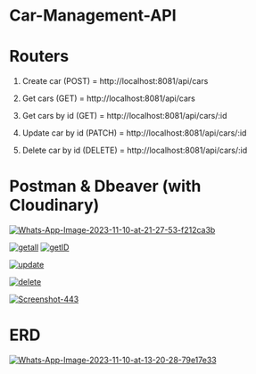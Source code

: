 # Car-Management-API


# Routers
1. Create car (POST) = http://localhost:8081/api/cars
   
2. Get cars (GET) = http://localhost:8081/api/cars
3. Get cars by id (GET) = http://localhost:8081/api/cars/:id
   
4. Update car by id (PATCH) = http://localhost:8081/api/cars/:id
   
5. Delete car by id (DELETE) = http://localhost:8081/api/cars/:id
   
# Postman & Dbeaver (with Cloudinary)
<a href="https://ibb.co/z5c7nmc"><img src="https://i.ibb.co/CtdM1wd/Whats-App-Image-2023-11-10-at-21-27-53-f212ca3b.jpg" alt="Whats-App-Image-2023-11-10-at-21-27-53-f212ca3b" border="0"></a>

<a href="https://ibb.co/zr96vnz"><img src="https://i.ibb.co/6m9XCnk/getall.jpg" alt="getall" border="0"></a>
<a href="https://ibb.co/QfhY8Vt"><img src="https://i.ibb.co/SPHVQgG/getID.jpg" alt="getID" border="0"></a>

<a href="https://ibb.co/BG9X8t4"><img src="https://i.ibb.co/68k36mv/update.jpg" alt="update" border="0"></a>

<a href="https://ibb.co/VtTTMVD"><img src="https://i.ibb.co/0crrYqZ/delete.jpg" alt="delete" border="0"></a>

<a href="https://ibb.co/8c1SgRV"><img src="https://i.ibb.co/KwT3xQH/Screenshot-443.png" alt="Screenshot-443" border="0"></a>

# ERD
<a href="https://imgbb.com/"><img src="https://i.ibb.co/nc7dzv2/Whats-App-Image-2023-11-10-at-13-20-28-79e17e33.jpg" alt="Whats-App-Image-2023-11-10-at-13-20-28-79e17e33" border="0"></a>

